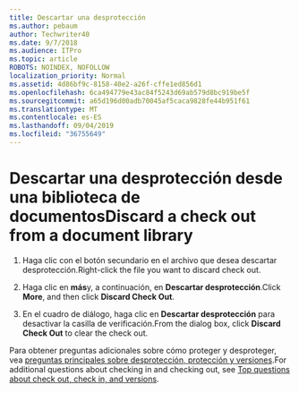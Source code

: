 ```yaml
---
title: Descartar una desprotección
ms.author: pebaum
author: Techwriter40
ms.date: 9/7/2018
ms.audience: ITPro
ms.topic: article
ROBOTS: NOINDEX, NOFOLLOW
localization_priority: Normal
ms.assetid: 4d86bf9c-8158-40e2-a26f-cffe1ed856d1
ms.openlocfilehash: 6ca494779e43ac84f5243d69ab579d8bc919be5f
ms.sourcegitcommit: a65d196d00adb70045af5caca9828fe44b951f61
ms.translationtype: MT
ms.contentlocale: es-ES
ms.lasthandoff: 09/04/2019
ms.locfileid: "36755649"
---
```

# <a name="discard-a-check-out-from-a-document-library"></a><span data-ttu-id="cffcc-102">Descartar una desprotección desde una biblioteca de documentos</span><span class="sxs-lookup"><span data-stu-id="cffcc-102">Discard a check out from a document library</span></span>

1. <span data-ttu-id="cffcc-103">Haga clic con el botón secundario en el archivo que desea descartar desprotección.</span><span class="sxs-lookup"><span data-stu-id="cffcc-103">Right-click the file you want to discard check out.</span></span>
    
2. <span data-ttu-id="cffcc-104">Haga clic en **más**y, a continuación, en **Descartar desprotección**.</span><span class="sxs-lookup"><span data-stu-id="cffcc-104">Click **More**, and then click **Discard Check Out**.</span></span> 
    
3. <span data-ttu-id="cffcc-105">En el cuadro de diálogo, haga clic en **Descartar desprotección** para desactivar la casilla de verificación.</span><span class="sxs-lookup"><span data-stu-id="cffcc-105">From the dialog box, click **Discard Check Out** to clear the check out.</span></span> 
    
<span data-ttu-id="cffcc-106">Para obtener preguntas adicionales sobre cómo proteger y desproteger, vea [preguntas principales sobre desprotección, protección y versiones](https://go.microsoft.com/fwlink/?linkid=2018786).</span><span class="sxs-lookup"><span data-stu-id="cffcc-106">For additional questions about checking in and checking out, see [Top questions about check out, check in, and versions](https://go.microsoft.com/fwlink/?linkid=2018786).</span></span>
  

